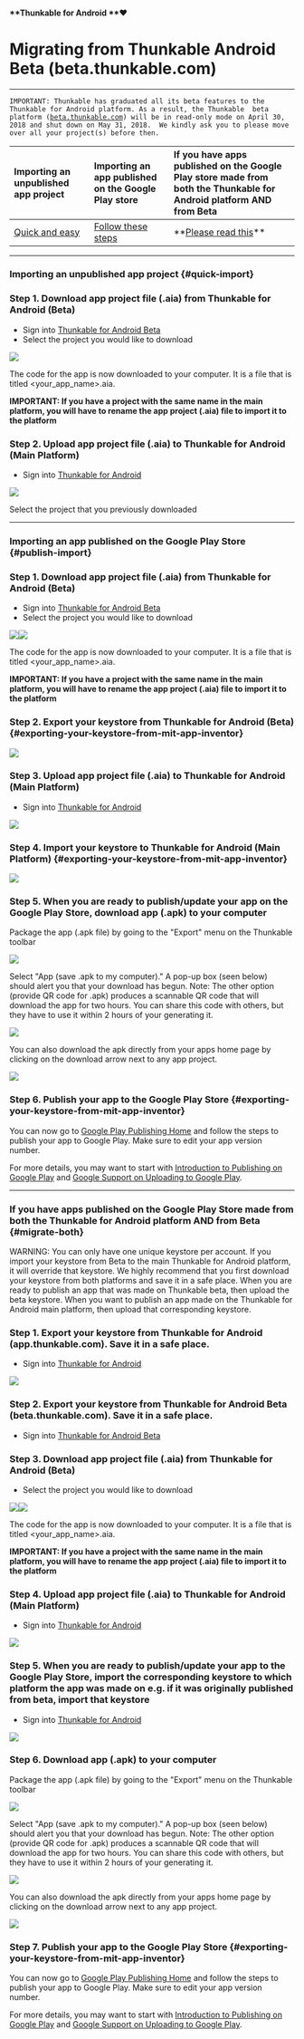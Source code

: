 #### **Thunkable for Android **❤

# Migrating from Thunkable Android Beta \(beta.thunkable.com\)

---

`IMPORTANT: Thunkable has graduated all its beta features to the Thunkable for Android platform. As a result, the Thunkable  beta platform (`[`beta.thunkable.com`](https://beta.thunkable.com)`) will be in read-only mode on April 30, 2018 and shut down on May 31, 2018.  We kindly ask you to please move over all your project(s) before then.`

| Importing an unpublished app project | Importing an app published on the Google Play store | If you have apps published on the Google Play store made from both the Thunkable for Android platform AND from Beta |
| :--- | :--- | :--- |
| [Quick and easy](#quick-import) | [Follow these steps](#publish-import) | \*\*[Please read this](#migrate-both)\*\* |

---

### Importing an unpublished app project {#quick-import}

### Step 1. Download app project file \(.aia\) from Thunkable for Android \(Beta\)

* Sign into [Thunkable for Android Beta](https://beta.thunkable.com)
* Select the project you would like to download 

![](/assets/migrate-fig-1.png)

The code for the app is now downloaded to your computer. It is a file that is titled &lt;your\_app\_name&gt;.aia.

**IMPORTANT: If you have a project with the same name in the main platform, you will have to rename the app project \(.aia\) file to import it to the platform**

### Step 2. Upload app project file \(.aia\) to Thunkable for Android \(Main Platform\)

* Sign into [Thunkable for Android](https://app.thunkable.com)

![](/assets/legacy.png)

Select the project that you previously downloaded

---

### Importing an app published on the Google Play Store {#publish-import}

### Step 1. Download app project file \(.aia\) from Thunkable for Android \(Beta\)

* Sign into [Thunkable for Android Beta](https://beta.thunkable.com)
* Select the project you would like to download 

![](/assets/migrate-fig-1.png)![](/assets/import-fig-9.png)

The code for the app is now downloaded to your computer. It is a file that is titled &lt;your\_app\_name&gt;.aia.

**IMPORTANT: If you have a project with the same name in the main platform, you will have to rename the app project \(.aia\) file to import it to the platform**

### Step 2. Export your keystore from Thunkable for Android \(Beta\) {#exporting-your-keystore-from-mit-app-inventor}

![](/assets/migrate-fig-3.png)

### Step 3. Upload app project file \(.aia\) to Thunkable for Android \(Main Platform\)

* Sign into [Thunkable for Android](https://app.thunkable.com)

![](/assets/legacy.png)

### Step 4. Import your keystore to Thunkable for Android \(Main Platform\) {#exporting-your-keystore-from-mit-app-inventor}

![](/assets/migrate-fig-4.png)

### Step 5. When you are ready to publish/update your app on the Google Play Store, download app \(.apk\) to your computer

Package the app \(.apk file\) by going to the "Export" menu on the Thunkable toolbar

![](https://thunkable.com/explore/img/share/Build_Dropdown.png)

Select "App \(save .apk to my computer\)." A pop-up box \(seen below\) should alert you that your download has begun. Note: The other option \(provide QR code for .apk\) produces a scannable QR code that will download the app for two hours. You can share this code with others, but they have to use it within 2 hours of your generating it.

![](https://thunkable.com/explore/img/share/Build_Popup.png)

You can also download the apk directly from your apps home page by clicking on the download arrow next to any app project.

![](https://thunkable.com/explore/img/share/download_apk.png)

### Step 6. Publish your app to the Google Play Store {#exporting-your-keystore-from-mit-app-inventor}

You can now go to [Google Play Publishing Home](https://play.google.com/apps/publish/signup/) and follow the steps to publish your app to Google Play. Make sure to edit your app version number.

For more details, you may want to start with [Introduction to Publishing on Google Play](https://developer.android.com/distribute/tools/launch-checklist.html) and [Google Support on Uploading to Google Play](https://support.google.com/googleplay/android-developer/answer/113469?hl=en&topic=2365624&ctx=topic).

---

### If you have apps published on the Google Play Store made from both the Thunkable for Android platform AND from Beta {#migrate-both}

WARNING: You can only have one unique keystore per account. If you import your keystore from Beta to the main Thunkable for Android platform, it will override that keystore.  We highly recommend that you first download your keystore from both platforms and save it in a safe place.  When you are ready to publish an app that was made on Thunkable beta, then upload the beta keystore.  When you want to publish an app made on the Thunkable for Android main platform, then upload that corresponding keystore.

### Step 1. Export your keystore from Thunkable for Android \(app.thunkable.com\). Save it in a safe place.

* Sign into [Thunkable for Android](https://app.thunkable.com)

![](/assets/migrate-fig-3.png)

### Step 2. Export your keystore from Thunkable for Android Beta \(beta.thunkable.com\). Save it in a safe place.

* Sign into [Thunkable for Android Beta](https://beta.thunkable.com)

### Step 3. Download app project file \(.aia\) from Thunkable for Android \(Beta\)

* Select the project you would like to download 

![](/assets/migrate-fig-1.png)![](/assets/import-fig-9.png)

The code for the app is now downloaded to your computer. It is a file that is titled &lt;your\_app\_name&gt;.aia.

**IMPORTANT: If you have a project with the same name in the main platform, you will have to rename the app project \(.aia\) file to import it to the platform**

### Step 4. Upload app project file \(.aia\) to Thunkable for Android \(Main Platform\)

* Sign into [Thunkable for Android](https://app.thunkable.com)

![](/assets/migrate-fig-2.png)

### Step 5. When you are ready to publish/update your app to the Google Play Store, import the corresponding keystore to which platform the app was made on e.g. if it was originally published from beta, import that keystore

* Sign into [Thunkable for Android](https://app.thunkable.com)

![](/assets/migrate-fig-4.png)

### Step 6. Download app \(.apk\) to your computer

Package the app \(.apk file\) by going to the "Export" menu on the Thunkable toolbar

![](https://thunkable.com/explore/img/share/Build_Dropdown.png)

Select "App \(save .apk to my computer\)." A pop-up box \(seen below\) should alert you that your download has begun. Note: The other option \(provide QR code for .apk\) produces a scannable QR code that will download the app for two hours. You can share this code with others, but they have to use it within 2 hours of your generating it.

![](https://thunkable.com/explore/img/share/Build_Popup.png)

You can also download the apk directly from your apps home page by clicking on the download arrow next to any app project.

![](https://thunkable.com/explore/img/share/download_apk.png)

### Step 7. Publish your app to the Google Play Store {#exporting-your-keystore-from-mit-app-inventor}

You can now go to [Google Play Publishing Home](https://play.google.com/apps/publish/signup/) and follow the steps to publish your app to Google Play. Make sure to edit your app version number.

For more details, you may want to start with [Introduction to Publishing on Google Play](https://developer.android.com/distribute/tools/launch-checklist.html) and [Google Support on Uploading to Google Play](https://support.google.com/googleplay/android-developer/answer/113469?hl=en&topic=2365624&ctx=topic).


